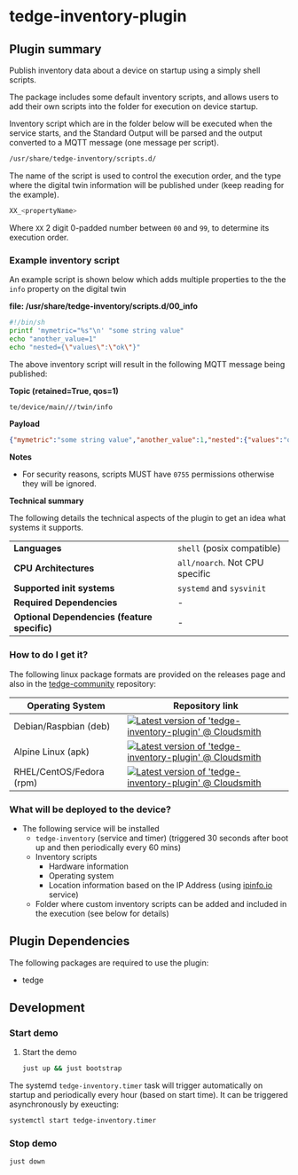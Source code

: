# tedge-inventory-plugin

## Plugin summary

Publish inventory data about a device on startup using a simply shell scripts.

The package includes some default inventory scripts, and allows users to add their own scripts into the folder for execution on device startup.

Inventory script which are in the folder below will be executed when the service starts, and the Standard Output will be parsed and the output converted to a MQTT message (one message per script).

```sh
/usr/share/tedge-inventory/scripts.d/
```

The name of the script is used to control the execution order, and the type where the digital twin information will be published under (keep reading for the example).

```sh
XX_<propertyName>
```

Where `XX` 2 digit 0-padded number between `00` and `99`, to determine its execution order.

### Example inventory script

An example script is shown below which adds multiple properties to the the `info` property on the digital twin

**file: /usr/share/tedge-inventory/scripts.d/00_info**

```sh
#!/bin/sh
printf 'mymetric="%s"\n' "some string value"
echo "another_value=1"
echo "nested={\"values\":\"ok\"}"
```

The above inventory script will result in the following MQTT message being published:

**Topic (retained=True, qos=1)**

```sh
te/device/main///twin/info
```

**Payload**

```json
{"mymetric":"some string value","another_value":1,"nested":{"values":"ok"}}
```

**Notes**

* For security reasons, scripts MUST have `0755` permissions otherwise they will be ignored.

**Technical summary**

The following details the technical aspects of the plugin to get an idea what systems it supports.

|||
|--|--|
|**Languages**|`shell` (posix compatible)|
|**CPU Architectures**|`all/noarch`. Not CPU specific|
|**Supported init systems**|`systemd` and `sysvinit`|
|**Required Dependencies**|-|
|**Optional Dependencies (feature specific)**|-|

### How to do I get it?

The following linux package formats are provided on the releases page and also in the [tedge-community](https://cloudsmith.io/~thinedge/repos/community/packages/) repository:

|Operating System|Repository link|
|--|--|
|Debian/Raspbian (deb)|[![Latest version of 'tedge-inventory-plugin' @ Cloudsmith](https://api-prd.cloudsmith.io/v1/badges/version/thinedge/community/deb/tedge-inventory-plugin/latest/a=all;d=any-distro%252Fany-version;t=binary/?render=true&show_latest=true)](https://cloudsmith.io/~thinedge/repos/community/packages/detail/deb/tedge-inventory-plugin/latest/a=all;d=any-distro%252Fany-version;t=binary/)|
|Alpine Linux (apk)|[![Latest version of 'tedge-inventory-plugin' @ Cloudsmith](https://api-prd.cloudsmith.io/v1/badges/version/thinedge/community/alpine/tedge-inventory-plugin/latest/a=noarch;d=alpine%252Fany-version/?render=true&show_latest=true)](https://cloudsmith.io/~thinedge/repos/community/packages/detail/alpine/tedge-inventory-plugin/latest/a=noarch;d=alpine%252Fany-version/)|
|RHEL/CentOS/Fedora (rpm)|[![Latest version of 'tedge-inventory-plugin' @ Cloudsmith](https://api-prd.cloudsmith.io/v1/badges/version/thinedge/community/rpm/tedge-inventory-plugin/latest/a=noarch;d=any-distro%252Fany-version;t=binary/?render=true&show_latest=true)](https://cloudsmith.io/~thinedge/repos/community/packages/detail/rpm/tedge-inventory-plugin/latest/a=noarch;d=any-distro%252Fany-version;t=binary/)|

### What will be deployed to the device?

* The following service will be installed
    * `tedge-inventory` (service and timer) (triggered 30 seconds after boot up and then periodically every 60 mins)
    * Inventory scripts
        * Hardware information
        * Operating system
        * Location information based on the IP Address (using [ipinfo.io](ipinfo.io) service)
    * Folder where custom inventory scripts can be added and included in the execution (see below for details)

## Plugin Dependencies

The following packages are required to use the plugin:

* tedge

## Development

### Start demo

1. Start the demo

    ```sh
    just up && just bootstrap
    ```

The systemd `tedge-inventory.timer` task will trigger automatically on startup and periodically every hour (based on start time). It can be triggered asynchronously by exeucting:

```sh
systemctl start tedge-inventory.timer
```

### Stop demo

```sh
just down
```
